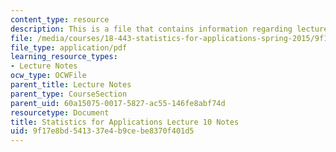 ```yaml
---
content_type: resource
description: This is a file that contains information regarding lecture 10 notes.
file: /media/courses/18-443-statistics-for-applications-spring-2015/9f17e8bd541337e4b9cebe8370f401d5_MIT18_443S15_LEC10.pdf
file_type: application/pdf
learning_resource_types:
- Lecture Notes
ocw_type: OCWFile
parent_title: Lecture Notes
parent_type: CourseSection
parent_uid: 60a15075-0017-5827-ac55-146fe8abf74d
resourcetype: Document
title: Statistics for Applications Lecture 10 Notes
uid: 9f17e8bd-5413-37e4-b9ce-be8370f401d5
---
```


